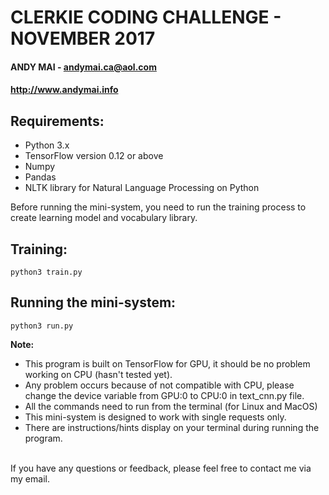 # CLERKIE CODING CHALLENGE - NOVEMBER 2017
#### ANDY MAI - andymai.ca@aol.com
#### http://www.andymai.info

## Requirements:
- Python 3.x
- TensorFlow version 0.12 or above
- Numpy
- Pandas
- NLTK library for Natural Language Processing on Python

Before running the mini-system, you need to run the training process to create learning model and vocabulary library.
## Training:
```
python3 train.py
```

## Running the mini-system:
```
python3 run.py
```

<b>Note:</b>
- This program is built on TensorFlow for GPU, it should be no problem working on CPU (hasn't tested yet).
- Any problem occurs because of not compatible with CPU, please change the device variable from GPU:0 to CPU:0 in text_cnn.py file.
- All the commands need to run from the terminal (for Linux and MacOS)
- This mini-system is designed to work with single requests only.
- There are instructions/hints display on your terminal during running the program.
<br>
If you have any questions or feedback, please feel free to contact me via my email.<br>
